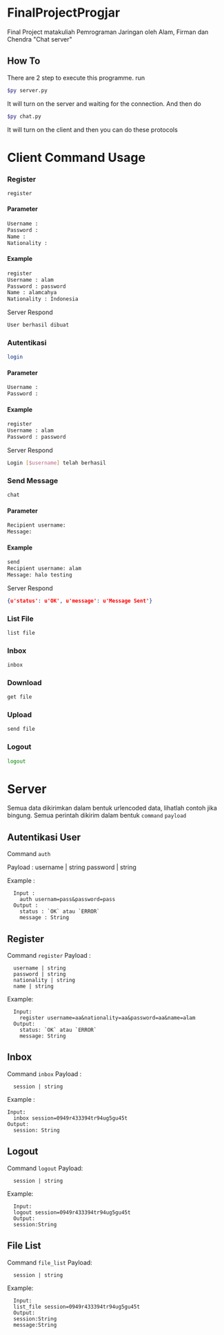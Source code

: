 # FinalProjectProgjar
Final Project matakuliah Pemrograman Jaringan oleh Alam, Firman dan Chendra
"Chat server"

## How To
There are 2 step to execute this programme.
run 
```bash
$py server.py
```
It will turn on the server and waiting for the connection. And then do
```bash
$py chat.py
```
It will turn on the client and then you can do these protocols


# Client Command Usage
### Register ###

```bash
register
```
#### Parameter ####
```bash
Username :
Password :
Name :
Nationality :
```
#### Example ###
```bash
register
Username : alam
Password : password
Name : alamcahya
Nationality : Indonesia
```
Server Respond
```bash
User berhasil dibuat
```

### Autentikasi ###
```bash
login
```
#### Parameter ####
```bash
Username :
Password :
```
#### Example ###
```bash
register
Username : alam
Password : password
```
Server Respond
```bash
Login [$username] telah berhasil
```

### Send Message ###
```bash
chat
```
#### Parameter ####
```bash
Recipient username:
Message:
```
#### Example ###
```bash
send
Recipient username: alam
Message: halo testing
```
Server Respond
```json
{u'status': u'OK', u'message': u'Message Sent'}
```


### List File ###
```bash
list file
```

### Inbox ###
```bash
inbox
```

### Download ###
```bash
get file
```

### Upload ###
```bash
send file
```

### Logout ###
```bash
logout
```

# Server
Semua data dikirimkan dalam bentuk urlencoded data, lihatlah contoh jika bingung. Semua perintah dikirim dalam bentuk `command` `payload`
## Autentikasi User
Command `auth`

Payload :
  username | string
  password | string

Example :
```
  Input : 
    auth usernam=pass&password=pass
  Output :
    status : `OK` atau `ERROR`
    message : String
```

## Register
Command `register`
Payload :
```
  username | string
  password | string
  nationality | string
  name | string
```

Example:
```
  Input:
    register username=aa&nationality=aa&password=aa&name=alam
  Output:
    status: `OK` atau `ERROR`
    message: String
```

## Inbox
Command `inbox`
Payload :
```
  session | string
```

Example :
```
Input:
  inbox session=0949r433394tr94ug5gu45t
Output:
  session: String
```

## Logout
Command `logout`
Payload:
```
  session | string
```

Example:
```
  Input:
  logout session=0949r433394tr94ug5gu45t
  Output:
  session:String
```

## File List
Command `file_list`
Payload:
```
  session | string
```
Example:
```
  Input:
  list_file session=0949r433394tr94ug5gu45t
  Output:
  session:String
  message:String
```

